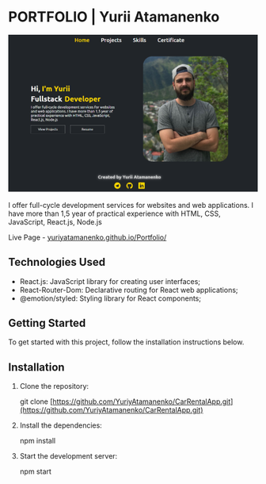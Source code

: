 # PORTFOLIO | Yurii Atamanenko

![Illustration RentalCarApp](./assets//Home.png)

I offer full-cycle development services for websites and web applications. I
have more than 1,5 year of practical experience with HTML, CSS, JavaScript,
React.js, Node.js

Live Page -
[yuriyatamanenko.github.io/Portfolio/](https://yuriyatamanenko.github.io/Portfolio/)

## Technologies Used

- React.js: JavaScript library for creating user interfaces;
- React-Router-Dom: Declarative routing for React web applications;
- @emotion/styled: Styling library for React components;

## Getting Started

To get started with this project, follow the installation instructions below.

## Installation

1. Clone the repository:

   git clone
   [https://github.com/YuriyAtamanenko/CarRentalApp.git](https://github.com/YuriyAtamanenko/CarRentalApp.git)

2. Install the dependencies:

   npm install

3. Start the development server:

   npm start
